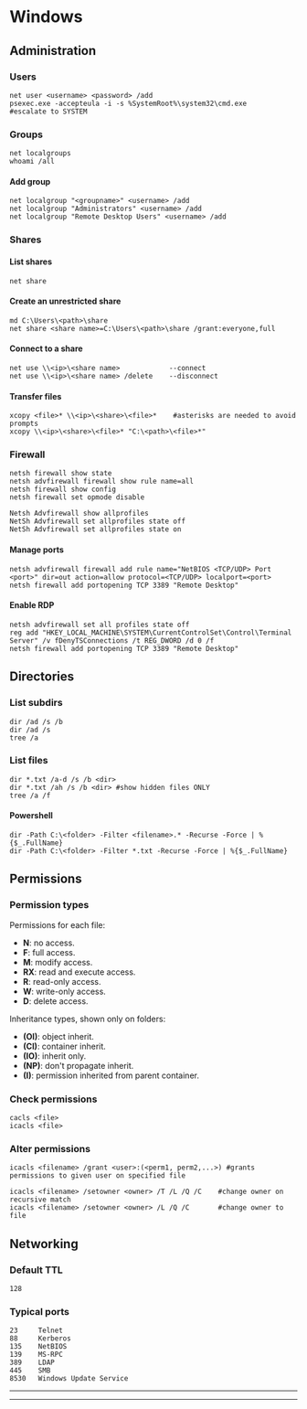 # Windows

## Administration

### Users

```
net user <username> <password> /add
psexec.exe -accepteula -i -s %SystemRoot%\system32\cmd.exe    #escalate to SYSTEM
```

### Groups

```
net localgroups
whoami /all
```

#### Add group

```
net localgroup "<groupname>" <username> /add
net localgroup "Administrators" <username> /add
net localgroup "Remote Desktop Users" <username> /add
```

### Shares

#### List shares

```
net share
```

#### Create an unrestricted share

```
md C:\Users\<path>\share
net share <share name>=C:\Users\<path>\share /grant:everyone,full
```

#### Connect to a share

```
net use \\<ip>\<share name>            --connect
net use \\<ip>\<share name> /delete    --disconnect
```

#### Transfer files

```
xcopy <file>* \\<ip>\<share>\<file>*    #asterisks are needed to avoid prompts
xcopy \\<ip>\<share>\<file>* "C:\<path>\<file>*"
```

### Firewall

```
netsh firewall show state
netsh advfirewall firewall show rule name=all
netsh firewall show config
netsh firewall set opmode disable

Netsh Advfirewall show allprofiles
NetSh Advfirewall set allprofiles state off  
NetSh Advfirewall set allprofiles state on
```

#### Manage ports

```
netsh advfirewall firewall add rule name="NetBIOS <TCP/UDP> Port <port>" dir=out action=allow protocol=<TCP/UDP> localport=<port>
netsh firewall add portopening TCP 3389 "Remote Desktop"
```

#### Enable RDP

```
netsh advfirewall set all profiles state off
reg add "HKEY_LOCAL_MACHINE\SYSTEM\CurrentControlSet\Control\Terminal Server" /v fDenyTSConnections /t REG_DWORD /d 0 /f
netsh firewall add portopening TCP 3389 "Remote Desktop"
```

## Directories

### List subdirs

```
dir /ad /s /b
dir /ad /s
tree /a
```

### List files

```
dir *.txt /a-d /s /b <dir>
dir *.txt /ah /s /b <dir> #show hidden files ONLY
tree /a /f
```

#### Powershell

```
dir -Path C:\<folder> -Filter <filename>.* -Recurse -Force | %{$_.FullName}
dir -Path C:\<folder> -Filter *.txt -Recurse -Force | %{$_.FullName}
```

## Permissions

### Permission types

Permissions for each file:

* **N**: no access.
* **F**: full access.
* **M**: modify access.
* **RX**: read and execute access.
* **R**: read-only access.
* **W**: write-only access.
* **D**: delete access.

Inheritance types, shown only on folders:

* **(OI)**: object inherit.
* **(CI)**: container inherit.
* **(IO)**: inherit only.
* **(NP)**: don't propagate inherit.
* **(I)**: permission inherited from parent container.

### Check permissions

```
cacls <file>
icacls <file>
```

### Alter permissions

```
icacls <filename> /grant <user>:(<perm1, perm2,...>) #grants permissions to given user on specified file

icacls <filename> /setowner <owner> /T /L /Q /C    #change owner on recursive match
icacls <filename> /setowner <owner> /L /Q /C       #change owner to file
```

## Networking

### **Default TTL**

```
128
```

### Typical ports

```
23     Telnet
88     Kerberos
135    NetBIOS
139    MS-RPC
389    LDAP
445    SMB
8530   Windows Update Service
```

****

****






